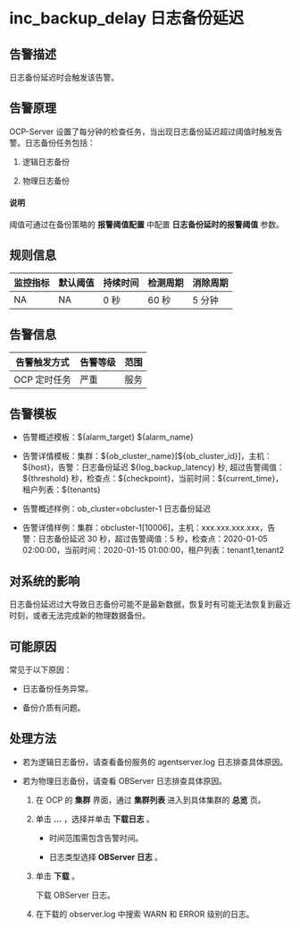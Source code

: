 inc_backup_delay 日志备份延迟
============================================

**告警描述**
-----------------------------

日志备份延迟时会触发该告警。

告警原理
-------------------------

OCP-Server 设置了每分钟的检查任务，当出现日志备份延迟超过阈值时触发告警。日志备份任务包括：

1. 逻辑日志备份

2. 物理日志备份

  <main id="notice" type='explain'>
    <h4>说明</h4>
    <p>阈值可通过在备份策略的 <strong>报警阈值配置</strong> 中配置 <strong>日志备份延时的报警阈值</strong> 参数。</p>
  </main>

**规则信息**
-----------------------------

| 监控指标 | 默认阈值 | 持续时间 | 检测周期 | 消除周期 |
|------|------|------|------|------|
| NA   | NA   | 0 秒  | 60 秒 | 5 分钟 |

**告警信息**
-----------------------------

|  告警触发方式  | 告警等级 | 范围 |
|----------|------|----|
| OCP 定时任务 | 严重   | 服务 |

**告警模板**
-----------------------------

* 告警概述模板：\${alarm_target} \${alarm_name}

* 告警详情模板：集群：\${ob_cluster_name}[\${ob_cluster_id}]，主机：\${host}，告警：日志备份延迟 \${log_backup_latency} 秒, 超过告警阈值：\${threshold} 秒，检查点：\${checkpoint}，当前时间：\${current_time}，租户列表：\${tenants}

* 告警概述样例：ob_cluster=obcluster-1 日志备份延迟

* 告警详情样例：集群：obcluster-1[10006]，主机：xxx.xxx.xxx.xxx，告警：日志备份延迟 30 秒，超过告警阈值：5 秒，检查点：2020-01-05 02:00:00，当前时间：2020-01-15 01:00:00，租户列表：tenant1,tenant2

**对系统的影响**
-------------------------------

日志备份延迟过大导致日志备份可能不是最新数据，恢复时有可能无法恢复到最近时刻，或者无法完成新的物理数据备份。

**可能原因**
-----------------------------

常见于以下原因：

* 日志备份任务异常。

* 备份介质有问题。

**处理方法**
-----------------------------

* 若为逻辑日志备份，请查看备份服务的 agentserver.log 日志排查具体原因。

* 若为物理日志备份，请查看 OBServer 日志排查具体原因。

  1. 在 OCP 的 **集群** 界面，通过 **集群列表** 进入到具体集群的 **总览** 页。

  2. 单击 **...** ，选择并单击 **下载日志** 。

     * 时间范围需包含告警时间。

     * 日志类型选择 **OBServer 日志** 。

  3. 单击 **下载** 。

     下载 OBServer 日志。

  4. 在下载的 observer.log 中搜索 WARN 和 ERROR 级别的日志。
